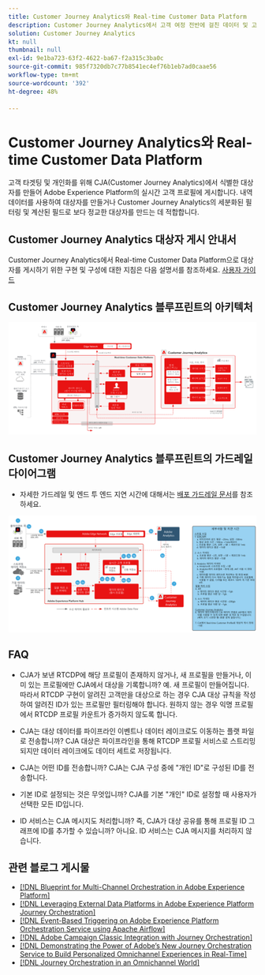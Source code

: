 ```yaml
---
title: Customer Journey Analytics와 Real-time Customer Data Platform
description: Customer Journey Analytics에서 고객 여정 전반에 걸친 데이터 및 고객 행동을 통합하고 분석하여 대상자를 CJA에서 RTCDP로 게시
solution: Customer Journey Analytics
kt: null
thumbnail: null
exl-id: 9e1ba723-63f2-4622-ba67-f2a315c3ba0c
source-git-commit: 985f7320db7c77b8541ec4ef76b1eb7ad0caae56
workflow-type: tm+mt
source-wordcount: '392'
ht-degree: 48%

---
```


# Customer Journey Analytics와 Real-time Customer Data Platform

고객 타겟팅 및 개인화를 위해 CJA(Customer Journey Analytics)에서 식별한 대상자를 만들어 Adobe Experience Platform의 실시간 고객 프로필에 게시합니다. 내역 데이터를 사용하여 대상자를 만들거나 Customer Journey Analytics의 세분화된 필터링 및 계산된 필드로 보다 정교한 대상자를 만드는 데 적합합니다.

## Customer Journey Analytics 대상자 게시 안내서

Customer Journey Analytics에서 Real-time Customer Data Platform으로 대상자를 게시하기 위한 구현 및 구성에 대한 지침은 다음 설명서를 참조하세요. [사용자 가이드](https://experienceleague.adobe.com/docs/analytics-platform/using/cja-components/audiences/publish.html?lang=ko)

## Customer Journey Analytics 블루프린트의 아키텍처

![아키텍처 다이어그램](assets/CJA_RTCDP.svg)

## Customer Journey Analytics 블루프린트의 가드레일 다이어그램

* 자세한 가드레일 및 엔드 투 엔드 지연 시간에 대해서는 [배포 가드레일 문서](../experience-platform/deployment/guardrails.md)를 참조하세요.

![가드레일 다이어그램](../experience-platform/assets/CJA_guardrails.svg)

## FAQ

* CJA가 보낸 RTCDP에 해당 프로필이 존재하지 않거나, 새 프로필을 만들거나, 이미 있는 프로필에만 CJA에서 대상을 기록합니까? 예. 새 프로필이 만들어집니다. 따라서 RTCDP 구현이 알려진 고객만을 대상으로 하는 경우 CJA 대상 규칙을 작성하여 알려진 ID가 있는 프로필만 필터링해야 합니다. 원하지 않는 경우 익명 프로필에서 RTCDP 프로필 카운트가 증가하지 않도록 합니다.

* CJA는 대상 데이터를 파이프라인 이벤트나 데이터 레이크로도 이동하는 플랫 파일로 전송합니까? CJA 대상은 파이프라인을 통해 RTCDP 프로필 서비스로 스트리밍되지만 데이터 레이크에도 데이터 세트로 저장됩니다.

* CJA는 어떤 ID를 전송합니까? CJA는 CJA 구성 중에 &quot;개인 ID&quot;로 구성된 ID를 전송합니다.

* 기본 ID로 설정되는 것은 무엇입니까? CJA를 기본 &quot;개인&quot; ID로 설정할 때 사용자가 선택한 모든 ID입니다.

* ID 서비스는 CJA 메시지도 처리합니까? 즉, CJA가 대상 공유를 통해 프로필 ID 그래프에 ID를 추가할 수 있습니까? 아니요. ID 서비스는 CJA 메시지를 처리하지 않습니다.

## 관련 블로그 게시물

* [[!DNL Blueprint for Multi-Channel Orchestration in Adobe Experience Platform]](https://medium.com/adobetech/blueprint-for-multi-channel-orchestration-in-adobe-experience-platform-c68317e94184)
* [[!DNL Leveraging External Data Platforms in Adobe Experience Platform Journey Orchestration]](https://medium.com/adobetech/leveraging-external-data-platforms-in-adobe-experience-platform-journey-orchestration-54fc6134fe17)
* [[!DNL Event-Based Triggering on Adobe Experience Platform Orchestration Service using Apache Airflow]](https://medium.com/adobetech/event-based-triggering-on-adobe-experience-platform-orchestration-service-using-apache-airflow-8607b28251f1)
* [[!DNL Adobe Campaign Classic Integration with Journey Orchestration]](https://medium.com/adobetech/adobe-campaign-classic-integration-with-journey-orchestration-ae577653281)
* [[!DNL Demonstrating the Power of Adobe’s New Journey Orchestration Service to Build Personalized Omnichannel Experiences in Real-Time]](https://medium.com/adobetech/demonstrating-the-power-of-adobes-new-journey-orchestration-service-to-build-personalized-aa60d88cd34)
* [[!DNL Journey Orchestration in an Omnichannel World]](https://medium.com/adobetech/journey-orchestration-in-an-omnichannel-world-3a2d32d556d9)
